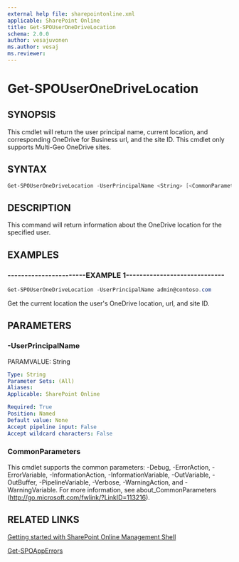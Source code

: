 ```yaml
---
external help file: sharepointonline.xml
applicable: SharePoint Online
title: Get-SPOUserOneDriveLocation
schema: 2.0.0
author: vesajuvonen
ms.author: vesaj
ms.reviewer:
---
```


# Get-SPOUserOneDriveLocation

## SYNOPSIS
This cmdlet will return the user principal name, current location, and corresponding OneDrive for Business url, and the site ID. This cmdlet only supports Multi-Geo OneDrive sites.

## SYNTAX

```powershell
Get-SPOUserOneDriveLocation -UserPrincipalName <String> [<CommonParameters>]
```

## DESCRIPTION
This command will return information about the OneDrive location for the specified user.

## EXAMPLES

### -----------------------EXAMPLE 1-----------------------------
```powershell
Get-SPOUserOneDriveLocation -UserPrincipalName admin@contoso.com
```
Get the current location the user's OneDrive location, url, and site ID.

## PARAMETERS

### -UserPrincipalName
PARAMVALUE: String


```yaml
Type: String
Parameter Sets: (All)
Aliases: 
Applicable: SharePoint Online

Required: True
Position: Named
Default value: None
Accept pipeline input: False
Accept wildcard characters: False
```

### CommonParameters
This cmdlet supports the common parameters: -Debug, -ErrorAction, -ErrorVariable, -InformationAction, -InformationVariable, -OutVariable, -OutBuffer, -PipelineVariable, -Verbose, -WarningAction, and -WarningVariable. For more information, see about_CommonParameters (http://go.microsoft.com/fwlink/?LinkID=113216).


## RELATED LINKS
[Getting started with SharePoint Online Management Shell](https://docs.microsoft.com/en-us/powershell/sharepoint/sharepoint-online/connect-sharepoint-online?view=sharepoint-ps)

[Get-SPOAppErrors](Get-SPOAppErrors.md)

